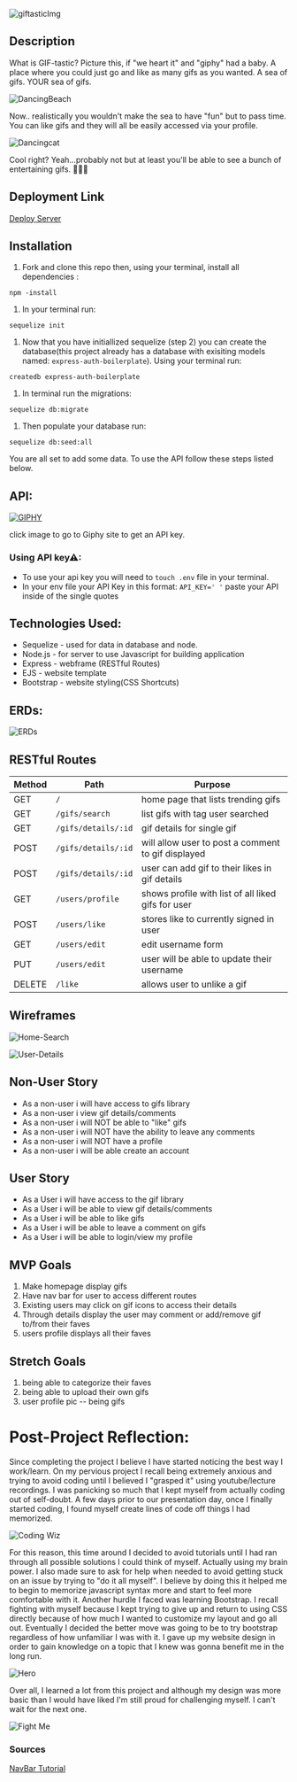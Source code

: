 
![giftasticImg](./imgs/giftastic.png)

## Description

What is GIF-tastic? Picture this, if "we heart it" and "giphy" had a baby. A place where you could just go and like as many gifs as you wanted. A sea of gifs. YOUR sea of gifs. 

![DancingBeach](./imgs/dancingBeach.gif)

Now.. realistically you wouldn't make the sea to have "fun" but to pass time. You can like gifs and they will all be easily accessed via your profile.  

![Dancingcat](https://media.giphy.com/media/gbmWwWm4sGMQvAYm1G/giphy.gif)

Cool right? Yeah...probably not but at least you'll be able to see a bunch of entertaining gifs. 👍🏻🤓

## Deployment Link 
[Deploy Server](https://project2deploy-omgvalicious.koyeb.app/)


## Installation

1. Fork and clone this repo then, using your terminal, install all dependencies : 
```
npm -install
```
1. In your terminal run: 
```
sequelize init
```
1. Now that you have initiallized sequelize (step 2) you can create the database(this project already has a database with exisiting models named: `express-auth-boilerplate`). Using your terminal run:
```
createdb express-auth-boilerplate
``` 
1. In terminal run the migrations:
```
sequelize db:migrate
```
1. Then populate your database run: 
```
sequelize db:seed:all 
```
You are all set to add some data. To use the API follow these steps listed below.


## API:
[![GIPHY](./imgs/api.png)](https://developers.giphy.com/)

click image to go to Giphy site to get an API key. 

### Using API key⚠:

- To use your api key you will need to `touch .env` file in your terminal.
- In your env file your API Key in this format: `API_KEY=' '` paste your API inside of the single quotes


## Technologies Used: 

- Sequelize - used for data in database and node.
- Node.js - for server to use Javascript for building application
- Express - webframe (RESTful Routes)
- EJS - website template
- Bootstrap - website styling(CSS Shortcuts)

## ERDs:

![ERDs](./imgs/ERDs.png)


## RESTful Routes

| Method | Path | Purpose |
| ------ | -------------- | -------------------------------- |
| GET | `/` | home page that lists trending gifs |
| GET | `/gifs/search` | list gifs with tag user searched|
| GET | `/gifs/details/:id` | gif details for single gif|
| POST | `/gifs/details/:id` | will allow user to post a comment to gif displayed |
| POST | `/gifs/details/:id` | user can add gif to their likes in gif details|
| GET | `/users/profile` | shows profile with list of all liked gifs for user |
| POST | `/users/like` | stores like to currently signed in user|
| GET | `/users/edit` | edit username form |
| PUT | `/users/edit` | user will be able to update their username |
| DELETE | `/like` | allows user to unlike a gif |



## Wireframes 

![Home-Search](./imgs/Untitled_Artwork%2031.png)

![User-Details](./imgs/Untitled_Artwork%2032.png)


## Non-User Story

- As a non-user i will have access to gifs library
- As a non-user i view gif details/comments
- As a non-user i will NOT be able to "like" gifs
- As a non-user i will NOT have the ability to leave any comments
- As a non-user i will NOT have a profile
- As a non-user i will be able create an account

## User Story

- As a User i will have access to the gif library
- As a User i will be able to view gif details/comments
- As a User i will be able to like gifs
- As a User i will be able to leave a comment on gifs
- As a User i will be able to login/view my profile

## MVP Goals

1. Make homepage display gifs
1. Have nav bar for user to access different routes
1. Existing users may click on gif icons to access their details 
1. Through details display the user may comment or add/remove gif to/from their faves
1. users profile displays all their faves 

## Stretch Goals

1. being able to categorize their faves 
1. being able to upload their own gifs 
1. user profile pic -- being gifs 

# Post-Project Reflection:
Since completing the project I believe I have started noticing the best way I work/learn. On my pervious project I recall being extremely anxious and trying to avoid coding until I believed I "grasped it" using youtube/lecture recordings. I was panicking so much that I kept myself from actually coding out of self-doubt. A few days prior to our presentation day, once I finally started coding, I found myself create lines of code off things I had memorized.

![Coding Wiz](./imgs/mathwiz.gif)

For this reason, this time around I decided to avoid tutorials until I had ran through all possible solutions I could think of myself. Actually using my brain power. I also made sure to ask for help when needed to avoid getting stuck on an issue by trying to "do it all myself". I believe by doing this it helped me to begin to memorize javascript syntax more and start to feel more comfortable with it. Another hurdle I faced was learning Bootstrap. I recall fighting with myself because I kept trying to give up and return to using CSS directly because of how much I wanted to customize my layout and go all out. Eventually I decided the better move was going to be to try bootstrap regardless of how unfamiliar I was with it. I gave up my website design in order to gain knowledge on a topic that I knew was gonna benefit me in the long run. 

![Hero](./imgs/heroflex.webp)

Over all, I learned a lot from this project and although my design was more basic than I would have liked I'm still proud for challenging myself. I can't wait for the next one. 

![Fight Me](./imgs/fightME.gif)

### Sources
[NavBar Tutorial](https://youtu.be/4sosXZsdy-s)


